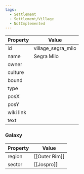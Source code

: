 ```yaml
---
tags:
  - Settlement
  - Settlement/Village
  - NotImplemented
---
```


| Property  | Value              |
| --------- | ------------------ |
| id        | village_segra_milo |
| name      | Segra Milo         |
| owner     |                    |
| culture   |                    |
| bound     |                    |
| type      |                    |
| posX      |                    |
| posY      |                    |
| wiki link |                    |
| text      |                    |

### Galaxy
| Property | Value         |
| -------- | ------------- |
| region   | [[Outer Rim]] |
| sector   | [[Jospro]]    |
